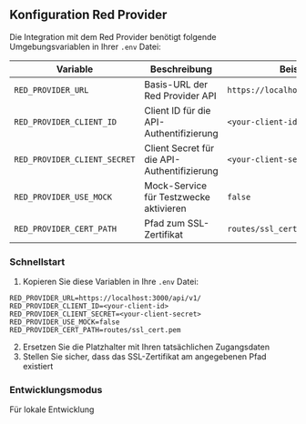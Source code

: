 ## Konfiguration Red Provider

Die Integration mit dem Red Provider benötigt folgende Umgebungsvariablen in Ihrer `.env` Datei:

| Variable                    | Beschreibung                                  | Beispiel                           |
|----------------------------|----------------------------------------------|-----------------------------------|
| `RED_PROVIDER_URL`         | Basis-URL der Red Provider API               | `https://localhost:3000/api/v1/`  |
| `RED_PROVIDER_CLIENT_ID`   | Client ID für die API-Authentifizierung     | `<your-client-id>`               |
| `RED_PROVIDER_CLIENT_SECRET`| Client Secret für die API-Authentifizierung | `<your-client-secret>`           |
| `RED_PROVIDER_USE_MOCK`    | Mock-Service für Testzwecke aktivieren      | `false`                          |
| `RED_PROVIDER_CERT_PATH`   | Pfad zum SSL-Zertifikat                     | `routes/ssl_cert.pem`            |

### Schnellstart

1. Kopieren Sie diese Variablen in Ihre `.env` Datei:
```env
RED_PROVIDER_URL=https://localhost:3000/api/v1/
RED_PROVIDER_CLIENT_ID=<your-client-id>
RED_PROVIDER_CLIENT_SECRET=<your-client-secret>
RED_PROVIDER_USE_MOCK=false
RED_PROVIDER_CERT_PATH=routes/ssl_cert.pem
```

2. Ersetzen Sie die Platzhalter mit Ihren tatsächlichen Zugangsdaten
3. Stellen Sie sicher, dass das SSL-Zertifikat am angegebenen Pfad existiert

### Entwicklungsmodus

Für lokale Entwicklung
